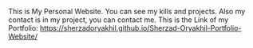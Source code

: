 This is My Personal Website.
You can see my kills and projects.
Also my contact is in my project, you can contact me.
This is the Link of my Portfolio: https://sherzadoryakhil.github.io/Sherzad-Oryakhil-Portfolio-Website/
